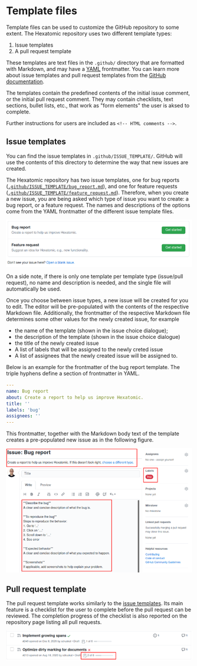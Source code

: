# Template files

Template files can be used to customize the GitHub repository to some extent.
The Hexatomic repository uses two different template types:

1. Issue templates
2. A pull request template

These templates are text files in the `.github/` directory that are formatted with Markdown, and may have a [YAML](https://yaml.org/) frontmatter.
You can learn more about issue templates and pull request templates from the [GitHub documentation](https://docs.github.com/en/communities/using-templates-to-encourage-useful-issues-and-pull-requests/about-issue-and-pull-request-templates).

The templates contain the predefined contents of the initial issue comment, or the initial pull request comment.
They may contain checklists, text sections, bullet lists, etc., that work as "form elements" the user is aksed to complete.

Further instructions for users are included as `<!-- HTML comments -->`.

## Issue templates

You can find the issue templates in `.github/ISSUE_TEMPLATE/`.
GitHub will use the contents of this directory to determine the way that new issues are created.

The Hexatomic repository has two issue templates, one for bug reports ([`.github/ISSUE_TEMPLATE/bug_report.md`]()), and one for feature requests ([`.github/ISSUE_TEMPLATE/feature_request.md`]()).
Therefore, when you create a new issue, you are being asked which type of issue you want to create: a bug report, or a feature request.
The names and descriptions of the options come from the YAML frontmatter of the different issue template files.

![The user is presented with a choice of issue templates when creating a new issue.](template-choice.png)

On a side note, if there is only one template per template type (issue/pull request), no name and description is needed, and the single file will automatically be used.

Once you choose between issue types, a new issue will be created for you to edit.
The editor will be pre-populated with the contents of the respective Markdown file.
Additionally, the frontmatter of the respective Markdown file determines some other values for the newly created issue, for example

- the name of the template (shown in the issue choice dialogue);
- the description of the template (shown in the issue choice dialogue)
- the title of the newly created issue
- A list of labels that will be assigned to the newly creted issue
- A list of assignees that the newly created issue will be assigned to.

Below is an example for the frontmatter of the bug report template. 
The triple hyphens define a section of frontmatter in YAML.

```yaml
---
name: Bug report
about: Create a report to help us improve Hexatomic.
title: ''
labels: 'bug'
assignees: ''
---
```

This frontmatter, together with the Markdown body text of the template creates a pre-populated new issue as in the following figure.

![This frontmatter, together with the Markdown body text of the template creates a pre-populated new issue.](new-bug-report.png)

## Pull request template

The pull request template works similarly to the [issue templates](#issue-templates).
Its main feature is a checklist for the user to complete before the pull request can be reviewed.
The completion progress of the checklist is also reported on the repository page listing all pull requests.

![The completion progress of the checklist for a pull request is also reported on the repository page listing all pull requests.](pr-checklist.png)